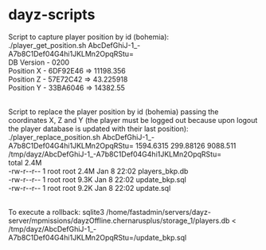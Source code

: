 # dayz-scripts

Script to capture player position by id (bohemia): <br />
./player_get_position.sh AbcDefGhiJ-1_-A7b8C1Def04G4hi1JKLMn2OpqRStu= <br />
DB Version - 0200 <br />
Position X - 6DF92E46 => 11198.356 <br />
Position Z - 57E72C42 => 43.225918 <br />
Position Y - 33BA6046 => 14382.55 <br /><br />

Script to replace the player position by id (bohemia) passing the coordinates X, Z and Y (the player must be logged out because upon logout the player database is updated with their last position): <br />
./player_replace_position.sh AbcDefGhiJ-1_-A7b8C1Def04G4hi1JKLMn2OpqRStu= 1594.6315 299.88126 9088.511 <br />
/tmp/dayz/AbcDefGhiJ-1_-A7b8C1Def04G4hi1JKLMn2OpqRStu= <br />
total 2.4M <br />
-rw-r--r-- 1 root      root      2.4M Jan  8 22:02 players_bkp.db <br />
-rw-r--r-- 1 root      root      9.3K Jan  8 22:02 update_bkp.sql <br />
-rw-r--r-- 1 root      root      9.2K Jan  8 22:02 update.sql <br /><br />

To execute a rollback: sqlite3 /home/fastadmin/servers/dayz-server/mpmissions/dayzOffline.chernarusplus/storage_1/players.db < /tmp/dayz/AbcDefGhiJ-1_-A7b8C1Def04G4hi1JKLMn2OpqRStu=/update_bkp.sql
